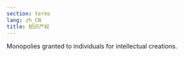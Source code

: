```yaml
---
section: terms
lang: zh_CN
title: 知识产权
---
```


Monopolies granted to individuals for intellectual creations.
